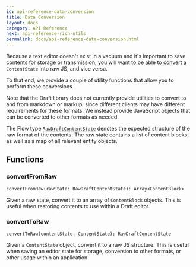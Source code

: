 ```yaml
---
id: api-reference-data-conversion
title: Data Conversion
layout: docs
category: API Reference
next: api-reference-rich-utils
permalink: docs/api-reference-data-conversion.html
---
```


Because a text editor doesn't exist in a vacuum and it's important to save
contents for storage or transmission, you will want to be able to
convert a `ContentState` into raw JS, and vice versa.

To that end, we provide a couple of utility functions that allow you to perform
these conversions.

Note that the Draft library does not currently provide utilities to convert to
and from markdown or markup, since different clients may have different requirements
for these formats. We instead provide JavaScript objects that can be converted
to other formats as needed.

The Flow type [`RawDraftContentState`](https://github.com/facebook/draft-js/blob/master/src/model/encoding/RawDraftContentState.js)
denotes the expected structure of the raw format of the contents. The raw state
contains a list of content blocks, as well as a map of all relevant entity
objects.

## Functions

### convertFromRaw

```
convertFromRaw(rawState: RawDraftContentState): Array<ContentBlock>
```

Given a raw state, convert it to an array of `ContentBlock` objects. This is useful when
restoring contents to use within a Draft editor.

### convertToRaw

```
convertToRaw(contentState: ContentState): RawDraftContentState
```

Given a `ContentState` object, convert it to a raw JS structure. This is useful
when saving an editor state for storage, conversion to other formats, or
other usage within an application.
